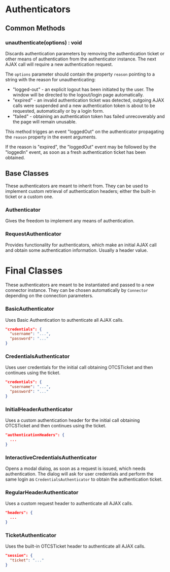 # Authenticators

## Common Methods

### unauthenticate(options) : void

Discards authentication parameters by removing the authentication ticket or other means of authentication from the authenticator instance. The next AJAX call will require a new authentication request.

The `options` parameter should contain the property `reason` pointing to a string with the reason for unauthenticating:

* "logged-out" - an explicit logout has been initiated by the user. The window will be directed to the logout/login page automatically.
* "expired" - an invalid authentication ticket was detected, outgoing AJAX calls were suspended and a new authentication token is about to be requested, automatically or by a login form.
* "failed" - obtaining an authentication token has failed unrecoverably and the page will remain unusable.

This method trigges an event "loggedOut" on the authenticator propagating the `reason` property in the event arguments.

If the reason is "expired", the "loggedOut" event may be followed by the "loggedIn" event, as soon as a fresh authentication ticket has been obtained.

## Base Classes

These authenticators are meant to inherit from. They can be used to implement custom retrieval of authentication headers; either the built-in ticket or a custom one.

### Authenticator

Gives the freedom to implement any means of authentication.

### RequestAuthenticator

Provides functionality for authenticators, which make an initial AJAX call and obtain some authentication information. Usually a header value.

# Final Classes

These authenticators are meant to be instantiated and passed to a new connector instance. They can be chosen automatically by `Connector` depending on the connection parameters.

### BasicAuthenticator

Uses Basic Authentication to authenticate all AJAX calls.

```json
"credentials": {
  "username": "...",
  "password": "..."
}
```

### CredentialsAuthenticator

Uses user credentials for the initial call obtaining OTCSTicket and then continues using the ticket.

```json
"credentials": {
  "username": "...",
  "password": "..."
}
```

### InitialHeaderAuthenticator

Uses a custom authentication header for the initial call obtaining OTCSTicket and then continues using the ticket.

```json
"authenticationHeaders": {
  ...
}
```

### InteractiveCredentialsAuthenticator

Opens a modal dialog, as soon as a request is issued, which needs authentication. The dialog will ask for user credentials and perform the same login as `CredentialsAuthenticator` to obtain the authentication ticket.

### RegularHeaderAuthenticator

Uses a custom request header to authenticate all AJAX calls.

```json
"headers": {
  ...
}
```

### TicketAuthenticator

Uses the built-in OTCSTicket header to authenticate all AJAX calls.

```json
"session": {
  "ticket": "..."
}
```
